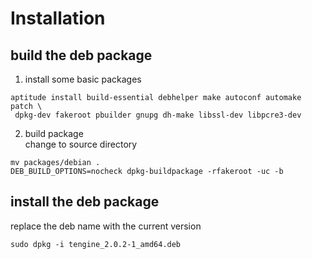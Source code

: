 Installation
===

##  build the deb package   
1. install some basic packages

```
aptitude install build-essential debhelper make autoconf automake patch \
 dpkg-dev fakeroot pbuilder gnupg dh-make libssl-dev libpcre3-dev      
```

2. build package     
change to source directory

```
mv packages/debian .
DEB_BUILD_OPTIONS=nocheck dpkg-buildpackage -rfakeroot -uc -b
```

## install the deb package 
replace the deb name with the current version

```
sudo dpkg -i tengine_2.0.2-1_amd64.deb
```

